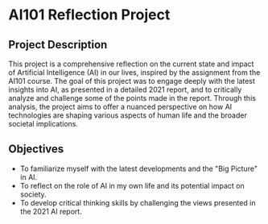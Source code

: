 # AI101 Reflection Project

## Project Description

This project is a comprehensive reflection on the current state and impact of Artificial Intelligence (AI) in our lives, inspired by the assignment from the AI101 course. The goal of this project was to engage deeply with the latest insights into AI, as presented in a detailed 2021 report, and to critically analyze and challenge some of the points made in the report. Through this analysis, the project aims to offer a nuanced perspective on how AI technologies are shaping various aspects of human life and the broader societal implications.

## Objectives

- To familiarize myself with the latest developments and the "Big Picture" in AI.
- To reflect on the role of AI in my own life and its potential impact on society.
- To develop critical thinking skills by challenging the views presented in the 2021 AI report.

